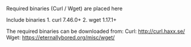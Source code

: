 Required binaries (Curl / Wget) are placed here

Include binaries
	1. curl 7.46.0+
	2. wget 1.17.1+
	
The required binaries can be downloaded from:
	Curl: http://curl.haxx.se/
	Wget: https://eternallybored.org/misc/wget/
